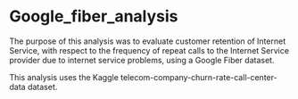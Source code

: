 # Google_fiber_analysis

The purpose of this analysis was to evaluate customer retention of Internet Service, with respect to the frequency of repeat calls to the Internet Service provider due to internet service problems, using a Google Fiber dataset.

This analysis uses the Kaggle telecom-company-churn-rate-call-center-data dataset.
